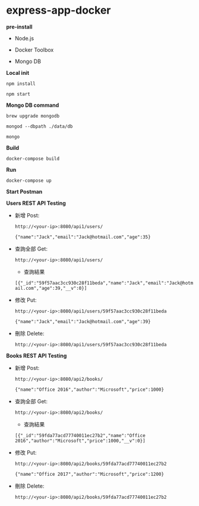 # express-app-docker

**pre-install**

- Node.js

- Docker Toolbox

- Mongo DB

**Local init**

`npm install`

`npm start`

**Mongo DB command**

`brew upgrade mongodb`

`mongod --dbpath ./data/db`

`mongo`

**Build**

`docker-compose build`

**Run**

`docker-compose up`

**Start Postman**

**Users REST API Testing**

- 新增 Post:

  `http://<your-ip>:8080/api1/users/`
  
  `{"name":"Jack","email":"Jack@hotmail.com","age":35}`

- 查詢全部 Get:

  `http://<your-ip>:8080/api1/users/`
  
  - 查詢結果

  `[{"_id":"59f57aac3cc930c28f11beda","name":"Jack","email":"Jack@hotmail.com","age":39,"__v":0}]`

- 修改 Put:

  `http://<your-ip>:8080/api1/users/59f57aac3cc930c28f11beda`
  
  `{"name":"Jack","email":"Jack@hotmail.com","age":39}`

- 刪除 Delete:

  `http://<your-ip>:8080/api1/users/59f57aac3cc930c28f11beda`


**Books REST API Testing**

- 新增 Post:

  `http://<your-ip>:8080/api2/books/`
  
  `{"name":"Office 2016","author":"Microsoft","price":1000}`

- 查詢全部 Get:

  `http://<your-ip>:8080/api2/books/`
  
  - 查詢結果

  `[{"_id":"59fda77acd77740011ec27b2","name":"Office 2016","author":"Microsoft","price":1000,"__v":0}]`

- 修改 Put:

  `http://<your-ip>:8080/api2/books/59fda77acd77740011ec27b2`
  
  `{"name":"Office 2017","author":"Microsoft","price":1200}`

- 刪除 Delete:

  `http://<your-ip>:8080/api2/books/59fda77acd77740011ec27b2`


